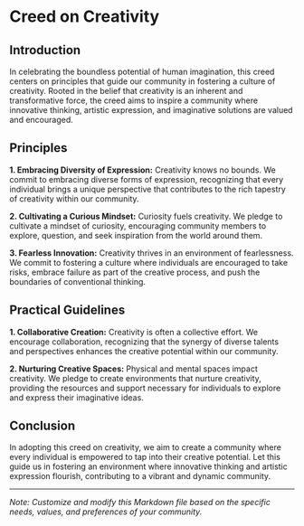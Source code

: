 # Creed on Creativity

## Introduction

In celebrating the boundless potential of human imagination, this creed centers on principles that guide our community in fostering a culture of creativity. Rooted in the belief that creativity is an inherent and transformative force, the creed aims to inspire a community where innovative thinking, artistic expression, and imaginative solutions are valued and encouraged.

## Principles

**1. Embracing Diversity of Expression:** Creativity knows no bounds. We commit to embracing diverse forms of expression, recognizing that every individual brings a unique perspective that contributes to the rich tapestry of creativity within our community.

**2. Cultivating a Curious Mindset:** Curiosity fuels creativity. We pledge to cultivate a mindset of curiosity, encouraging community members to explore, question, and seek inspiration from the world around them.

**3. Fearless Innovation:** Creativity thrives in an environment of fearlessness. We commit to fostering a culture where individuals are encouraged to take risks, embrace failure as part of the creative process, and push the boundaries of conventional thinking.

## Practical Guidelines

**1. Collaborative Creation:** Creativity is often a collective effort. We encourage collaboration, recognizing that the synergy of diverse talents and perspectives enhances the creative potential within our community.

**2. Nurturing Creative Spaces:** Physical and mental spaces impact creativity. We pledge to create environments that nurture creativity, providing the resources and support necessary for individuals to explore and express their imaginative ideas.

## Conclusion

In adopting this creed on creativity, we aim to create a community where every individual is empowered to tap into their creative potential. Let this guide us in fostering an environment where innovative thinking and artistic expression flourish, contributing to a vibrant and dynamic community.

---
*Note: Customize and modify this Markdown file based on the specific needs, values, and preferences of your community.*
